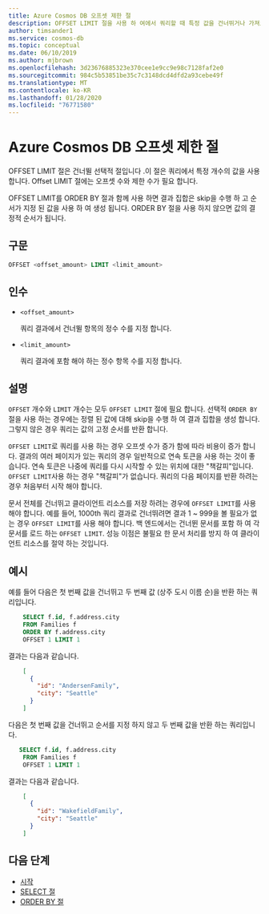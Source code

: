 ```yaml
---
title: Azure Cosmos DB 오프셋 제한 절
description: OFFSET LIMIT 절을 사용 하 여에서 쿼리할 때 특정 값을 건너뛰거나 가져오는 방법에 대해 알아봅니다 Azure Cosmos DB
author: timsander1
ms.service: cosmos-db
ms.topic: conceptual
ms.date: 06/10/2019
ms.author: mjbrown
ms.openlocfilehash: 3d23676885323e370cee1e9cc9e98c7128faf2e0
ms.sourcegitcommit: 984c5b53851be35c7c3148dcd4dfd2a93cebe49f
ms.translationtype: MT
ms.contentlocale: ko-KR
ms.lasthandoff: 01/28/2020
ms.locfileid: "76771580"
---
```

# <a name="offset-limit-clause-in-azure-cosmos-db"></a>Azure Cosmos DB 오프셋 제한 절

OFFSET LIMIT 절은 건너뛸 선택적 절입니다 .이 절은 쿼리에서 특정 개수의 값을 사용 합니다. Offset LIMIT 절에는 오프셋 수와 제한 수가 필요 합니다.

OFFSET LIMIT를 ORDER BY 절과 함께 사용 하면 결과 집합은 skip을 수행 하 고 순서가 지정 된 값을 사용 하 여 생성 됩니다. ORDER BY 절을 사용 하지 않으면 값의 결정적 순서가 됩니다.

## <a name="syntax"></a>구문
  
```sql  
OFFSET <offset_amount> LIMIT <limit_amount>
```  
  
## <a name="arguments"></a>인수

- `<offset_amount>`

   쿼리 결과에서 건너뛸 항목의 정수 수를 지정 합니다.

- `<limit_amount>`
  
   쿼리 결과에 포함 해야 하는 정수 항목 수를 지정 합니다.

## <a name="remarks"></a>설명
  
  `OFFSET` 개수와 `LIMIT` 개수는 모두 `OFFSET LIMIT` 절에 필요 합니다. 선택적 `ORDER BY` 절을 사용 하는 경우에는 정렬 된 값에 대해 skip을 수행 하 여 결과 집합을 생성 합니다. 그렇지 않은 경우 쿼리는 값의 고정 순서를 반환 합니다.

  `OFFSET LIMIT`로 쿼리를 사용 하는 경우 오프셋 수가 증가 함에 따라 비용이 증가 합니다. 결과의 여러 페이지가 있는 쿼리의 경우 일반적으로 연속 토큰을 사용 하는 것이 좋습니다. 연속 토큰은 나중에 쿼리를 다시 시작할 수 있는 위치에 대한 "책갈피"입니다. `OFFSET LIMIT`사용 하는 경우 "책갈피"가 없습니다. 쿼리의 다음 페이지를 반환 하려는 경우 처음부터 시작 해야 합니다.
  
  문서 전체를 건너뛰고 클라이언트 리소스를 저장 하려는 경우에 `OFFSET LIMIT`를 사용 해야 합니다. 예를 들어, 1000th 쿼리 결과로 건너뛰려면 결과 1 ~ 999을 볼 필요가 없는 경우 `OFFSET LIMIT`를 사용 해야 합니다. 백 엔드에서는 건너뛴 문서를 포함 하 여 각 문서를 로드 하는 `OFFSET LIMIT`. 성능 이점은 불필요 한 문서 처리를 방지 하 여 클라이언트 리소스를 절약 하는 것입니다.

## <a name="examples"></a>예시

예를 들어 다음은 첫 번째 값을 건너뛰고 두 번째 값 (상주 도시 이름 순)을 반환 하는 쿼리입니다.

```sql
    SELECT f.id, f.address.city
    FROM Families f
    ORDER BY f.address.city
    OFFSET 1 LIMIT 1
```

결과는 다음과 같습니다.

```json
    [
      {
        "id": "AndersenFamily",
        "city": "Seattle"
      }
    ]
```

다음은 첫 번째 값을 건너뛰고 순서를 지정 하지 않고 두 번째 값을 반환 하는 쿼리입니다.

```sql
   SELECT f.id, f.address.city
    FROM Families f
    OFFSET 1 LIMIT 1
```

결과는 다음과 같습니다.

```json
    [
      {
        "id": "WakefieldFamily",
        "city": "Seattle"
      }
    ]
```

## <a name="next-steps"></a>다음 단계

- [시작](sql-query-getting-started.md)
- [SELECT 절](sql-query-select.md)
- [ORDER BY 절](sql-query-order-by.md)
